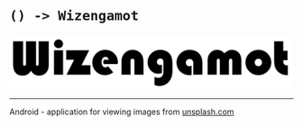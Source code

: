 # `() -> Wizengamot`
![](Docs/Img/full_logo.png)
___
Android - application for viewing images from [unsplash.com](https://unsplash.com)
